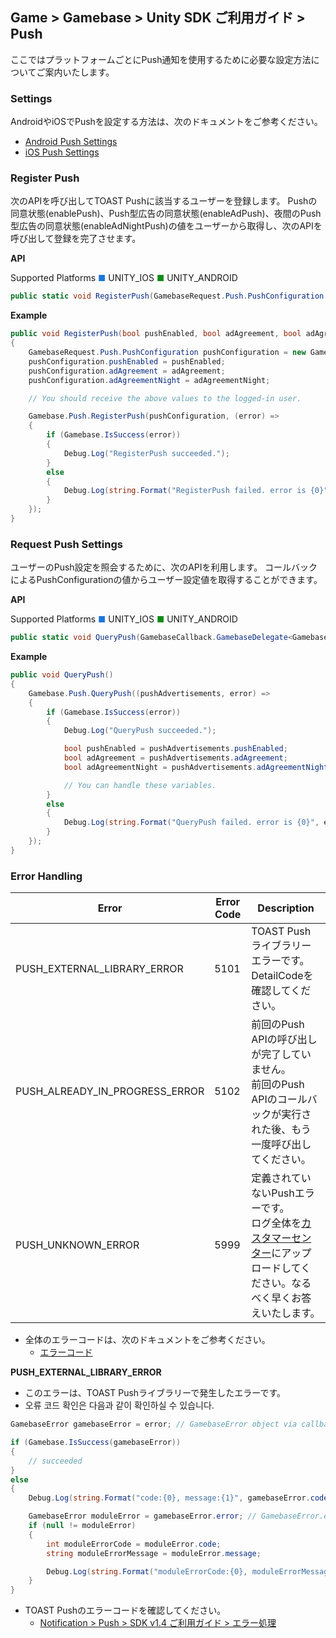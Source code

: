## Game > Gamebase > Unity SDK ご利用ガイド > Push

ここではプラットフォームごとにPush通知を使用するために必要な設定方法についてご案内いたします。

### Settings


AndroidやiOSでPushを設定する方法は、次のドキュメントをご参考ください。<br/>

* [Android Push Settings](aos-push#settings)<br/>
* [iOS Push Settings](ios-push#settings)


### Register Push

次のAPIを呼び出してTOAST Pushに該当するユーザーを登録します。
Pushの同意状態(enablePush)、Push型広告の同意状態(enableAdPush)、夜間のPush型広告の同意状態(enableAdNightPush)の値をユーザーから取得し、次のAPIを呼び出して登録を完了させます。


**API**

Supported Platforms
<span style="color:#1D76DB; font-size: 10pt">■</span> UNITY_IOS
<span style="color:#0E8A16; font-size: 10pt">■</span> UNITY_ANDROID

```cs
public static void RegisterPush(GamebaseRequest.Push.PushConfiguration pushConfiguration, GamebaseCallback.ErrorDelegate callback)
```

**Example**

```cs
public void RegisterPush(bool pushEnabled, bool adAgreement, bool adAgreementNight)
{
    GamebaseRequest.Push.PushConfiguration pushConfiguration = new GamebaseRequest.Push.PushConfiguration();
    pushConfiguration.pushEnabled = pushEnabled;
    pushConfiguration.adAgreement = adAgreement;
    pushConfiguration.adAgreementNight = adAgreementNight;

	// You should receive the above values to the logged-in user.

    Gamebase.Push.RegisterPush(pushConfiguration, (error) =>
    {
        if (Gamebase.IsSuccess(error))
        {
        	Debug.Log("RegisterPush succeeded.");
        }
        else
        {
            Debug.Log(string.Format("RegisterPush failed. error is {0}", error));
        }
    });
}
```

### Request Push Settings

ユーザーのPush設定を照会するために、次のAPIを利用します。
コールバックによるPushConfigurationの値からユーザー設定値を取得することができます。

**API**

Supported Platforms
<span style="color:#1D76DB; font-size: 10pt">■</span> UNITY_IOS
<span style="color:#0E8A16; font-size: 10pt">■</span> UNITY_ANDROID

```cs
public static void QueryPush(GamebaseCallback.GamebaseDelegate<GamebaseResponse.Push.PushConfiguration> callback)
```

**Example**

```cs
public void QueryPush()
{
    Gamebase.Push.QueryPush((pushAdvertisements, error) =>
    {
        if (Gamebase.IsSuccess(error))
        {
            Debug.Log("QueryPush succeeded.");

            bool pushEnabled = pushAdvertisements.pushEnabled;
            bool adAgreement = pushAdvertisements.adAgreement;
            bool adAgreementNight = pushAdvertisements.adAgreementNight;

            // You can handle these variables.
        }
        else
        {
            Debug.Log(string.Format("QueryPush failed. error is {0}", error));
        }
    });
}
```

### Error Handling

| Error                          | Error Code | Description                              |
| ------------------------------ | ---------- | ---------------------------------------- |
| PUSH_EXTERNAL_LIBRARY_ERROR    | 5101       | TOAST Pushライブラリーエラーです。<br>DetailCodeを確認してください。|
| PUSH_ALREADY_IN_PROGRESS_ERROR | 5102 | 前回のPush APIの呼び出しが完了していません。<br> 前回のPush APIのコールバックが実行された後、もう一度呼び出してください。|
| PUSH_UNKNOWN_ERROR             | 5999       | 定義されていないPushエラーです。<br>ログ全体を[カスタマーセンター](https://toast.com/support/inquiry)にアップロードしてください。なるべく早くお答えいたします。|

* 全体のエラーコードは、次のドキュメントをご参考ください。
    * [エラーコード](./error-code/#client-sdk)

**PUSH_EXTERNAL_LIBRARY_ERROR**

* このエラーは、TOAST Pushライブラリーで発生したエラーです。
* 오류 코드 확인은 다음과 같이 확인하실 수 있습니다.

```cs
GamebaseError gamebaseError = error; // GamebaseError object via callback

if (Gamebase.IsSuccess(gamebaseError))
{
    // succeeded
}
else
{
    Debug.Log(string.Format("code:{0}, message:{1}", gamebaseError.code, gamebaseError.message));

    GamebaseError moduleError = gamebaseError.error; // GamebaseError.error object from external module
    if (null != moduleError)
    {
        int moduleErrorCode = moduleError.code;
        string moduleErrorMessage = moduleError.message;

        Debug.Log(string.Format("moduleErrorCode:{0}, moduleErrorMessage:{1}", moduleErrorCode, moduleErrorMessage));
    }
}
```

* TOAST Pushのエラーコードを確認してください。
    * [Notification > Push > SDK v1.4 ご利用ガイド > エラー処理](/Notification/Push/ja/sdk-guide/#_10)




